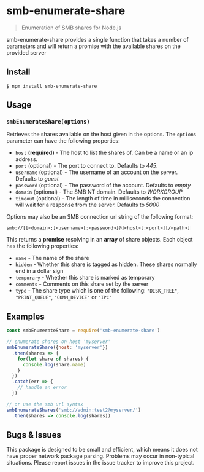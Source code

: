 # smb-enumerate-share
> Enumeration of SMB shares for Node.js

smb-enumerate-share provides a single function that takes a number of parameters and will return a promise with the available shares on the provided server

## Install
```
$ npm install smb-enumerate-share
```

## Usage
### `smbEnumerateShare(options)`
Retrieves the shares available on the host given in the options. The `options` parameter can have the following properties:

- `host` **(required)** - The host to list the shares of. Can be a name or an ip address.
- `port` (optional) - The port to connect to. Defaults to *445*.
- `username` (optional) - The username of an account on the server. Defaults to *guest*
- `password` (optional) - The password of the account. Defaults to *empty*
- `domain` (optional) - The SMB NT domain. Defaults to *WORKGROUP*
- `timeout` (optional) - The length of time in milliseconds the connection will wait for a response from the server. Defaults to *5000*

Options may also be an SMB connection url string of the following format:

`smb://[[<domain>;]<username>[:<password>]@]<host>[:<port>][/<path>]`

This returns a **promise** resolving in an **array** of share objects. Each object has the following properties:

- `name` - The name of the share
- `hidden` - Whether this share is tagged as hidden. These shares normally end in a dollar sign
- `temporary` - Whether this share is marked as temporary
- `comments` - Comments on this share set by the server
- `type` - The share type which is one of the following: `"DISK_TREE"`, `"PRINT_QUEUE"`, `"COMM_DEVICE"` or `"IPC"`

## Examples
```js
const smbEnumerateShare = require('smb-enumerate-share')

// enumerate shares on host 'myserver'
smbEnumerateShare({host: 'myserver'})
  .then(shares => {
    for(let share of shares) {
      console.log(share.name)
    }
  })
  .catch(err => {
    // handle an error
  })

// or use the smb url syntax
smbEnumerateShares('smb://admin:test2@myserver/')
  .then(shares => console.log(shares))

```

## Bugs & Issues

This package is designed to be small and efficient, which means it does not have proper network package parsing. Problems may occur in non-typical situations. Please report issues in the issue tracker to improve this project.

